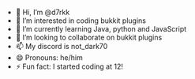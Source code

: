 - 👋 Hi, I’m @d7rkk
- 👀 I’m interested in coding bukkit plugins
- 🌱 I’m currently learning Java, python and JavaScript
- 💞️ I’m looking to collaborate on bukkit plugins
- 📫 My discord is not_dark70
- 😄 Pronouns: he/him
- ⚡ Fun fact: I started coding at 12!

<!---
d7rkk/d7rkk is a ✨ special ✨ repository because its `README.md` (this file) appears on your GitHub profile.
You can click the Preview link to take a look at your changes.
--->
